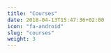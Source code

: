 ```yaml
---
title: "Courses"
date: 2018-04-13T15:47:36+02:00
icon: "fa-android"
slug: "courses"
weight: 3
---
```


